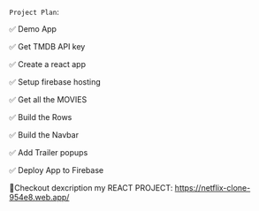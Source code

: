 `Project Plan`:

✅ Demo App

✅ Get TMDB API key

✅ Create a react app

✅ Setup firebase hosting

✅ Get all the MOVIES

✅ Build the Rows

✅ Build the Navbar

✅ Add Trailer popups

✅ Deploy App to Firebase

🔴Checkout dexcription my REACT PROJECT: https://netflix-clone-954e8.web.app/

